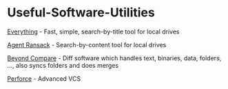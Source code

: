 # Useful-Software-Utilities

[Everything](https://www.voidtools.com/) - Fast, simple, search-by-title tool for local drives

[Agent Ransack](https://www.mythicsoft.com/agentransack/) - Search-by-content tool for local drives

[Beyond Compare](http://www.scootersoftware.com/download.php) - Diff software which handles text, binaries, data, folders, ..., also syncs folders and does merges

[Perforce](https://www.perforce.com/downloads/helix-core-p4d) - Advanced VCS
